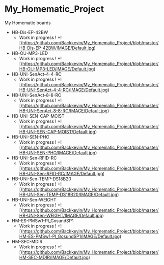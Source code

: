 # My_Homematic_Project
 My Homematic boards

+ HB-Dis-EP-42BW
	+ Work in progress !
	+![(https://github.com/Backkevin/My_Homematic_Project/blob/master/HB-Dis-EP-42BW/IMAGE/Default.jpg)
+ HB-OU-MP3-LED
	+ Work in progress !
	+![(https://github.com/Backkevin/My_Homematic_Project/blob/master/HB-OU-MP3-LED/IMAGE/Default.jpg)
+ HB-UNI-SenAct-4-4-RC
	+ Work in progress !
	+![(https://github.com/Backkevin/My_Homematic_Project/blob/master/HB-UNI-SenAct-4-4-RC/IMAGE/Default.jpg)
+ HB-UNI-SenAct-8-8-RC
	+ Work in progress !
	+![(https://github.com/Backkevin/My_Homematic_Project/blob/master/HB-UNI-SenAct-8-8-RC/IMAGE/Default.jpg)
+ HB-UNI-SEN-CAP-MOIST
	+ Work in progress !
	+![(https://github.com/Backkevin/My_Homematic_Project/blob/master/HB-UNI-SEN-CAP-MOIST/Default.jpg)
+ HB-UNI-SEN-PHO
	+ Work in progress !
	+![(https://github.com/Backkevin/My_Homematic_Project/blob/master/HB-UNI-SEN-PHO/IMAGE/Default.jpg)
+ HB-UNI-Sen-RFID-RC
	+ Work in progress !
	+![(https://github.com/Backkevin/My_Homematic_Project/blob/master/HB-UNI-Sen-RFID-RC/IMAGE/Default.jpg)
+ HB-UNI-Sen-TEMP-DS18B20
	+ Work in progress !
	+![(https://github.com/Backkevin/My_Homematic_Project/blob/master/HB-UNI-Sen-TEMP-DS18B20/IMAGE/Default.jpg)
+ HB-UNI-Sen-WEIGHT
	+ Work in progress !
	+![(https://github.com/Backkevin/My_Homematic_Project/blob/master/HB-UNI-Sen-WEIGHT/IMAGE/Default.jpg)
+ HM-ES-PMSw1-Pl_GosundSP1
	+ Work in progress !
	+![(https://github.com/Backkevin/My_Homematic_Project/blob/master/HM-ES-PMSw1-Pl_GosundSP1/IMAGE/Default.jpg)
+ HM-SEC-MDIR
	+ Work in progress !
	+![(https://github.com/Backkevin/My_Homematic_Project/blob/master/HM-SEC-MDIR/IMAGE/Default.jpg)

